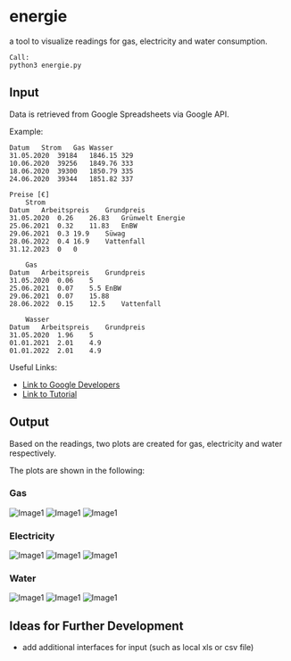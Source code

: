 # energie

a tool to visualize readings for gas, electricity and water consumption.

```
Call:
python3 energie.py
```

## Input
Data is retrieved from Google Spreadsheets via Google API.

Example:
```
Datum	Strom	Gas	Wasser
31.05.2020	39184	1846.15	329
10.06.2020	39256	1849.76	333
18.06.2020	39300	1850.79	335
24.06.2020	39344	1851.82	337

Preise [€]			
	Strom		
Datum	Arbeitspreis	Grundpreis	
31.05.2020	0.26	26.83	Grünwelt Energie
25.06.2021	0.32	11.83	EnBW
29.06.2021	0.3	19.9	Süwag
28.06.2022	0.4	16.9	Vattenfall
31.12.2023	0	0	

	Gas		
Datum	Arbeitspreis	Grundpreis	
31.05.2020	0.06	5	
25.06.2021	0.07	5.5	EnBW
29.06.2021	0.07	15.88	
28.06.2022	0.15	12.5	Vattenfall

	Wasser	
Datum	Arbeitspreis	Grundpreis
31.05.2020	1.96	5
01.01.2021	2.01	4.9
01.01.2022	2.01	4.9
```

Useful Links:
- [Link to Google Developers](https://developers.google.com/sheets/api/quickstart/python)
- [Link to Tutorial](https://medium.com/analytics-vidhya/how-to-read-and-write-data-to-google-spreadsheet-using-python-ebf54d51a72c)

## Output
Based on the readings, two plots are created for gas, electricity and water respectively.

The plots are shown in the following:

### Gas
![Image1](./plots/gas_verbrauch.png)
![Image1](./plots/gas_kosten.png)
![Image1](./plots/gas_ablesungen.png)

### Electricity
![Image1](./plots/strom_verbrauch.png)
![Image1](./plots/strom_kosten.png)
![Image1](./plots/strom_ablesungen.png)

### Water
![Image1](./plots/wasser_verbrauch.png)
![Image1](./plots/wasser_kosten.png)
![Image1](./plots/wasser_ablesungen.png)

## Ideas for Further Development
- add additional interfaces for input (such as local xls or csv file)

